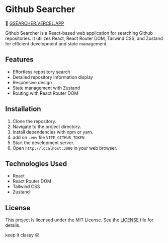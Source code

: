 # Github Searcher

🚀 [GSEARCHER.VERCEL.APP ](https://gsearcher.vercel.app/)

Github Searcher is a React-based web application for searching Github repositories. It utilizes React, React Router DOM, Tailwind CSS, and Zustand for efficient development and state management.

## Features

- Effortless repository search
- Detailed repository information display
- Responsive design
- State management with Zustand
- Routing with React Router DOM

## Installation

1. Clone the repository.
2. Navigate to the project directory.
3. Install dependencies with npm or yarn.
4. add on `.env` file
   `VITE_GITHUB_TOKEN`
5. Start the development server.
6. Open `http://localhost:3000` in your web browser.

## Technologies Used

- React
- React Router DOM
- Tailwind CSS
- Zustand

## License

This project is licensed under the MIT License. See the [LICENSE](LICENSE) file for details.

keep it classy 🙃
